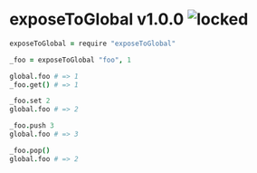 
# exposeToGlobal v1.0.0 ![locked](https://img.shields.io/badge/stability-locked-0084B6.svg?style=flat)

```coffee
exposeToGlobal = require "exposeToGlobal"

_foo = exposeToGlobal "foo", 1

global.foo # => 1
_foo.get() # => 1

_foo.set 2
global.foo # => 2

_foo.push 3
global.foo # => 3

_foo.pop()
global.foo # => 2
```
